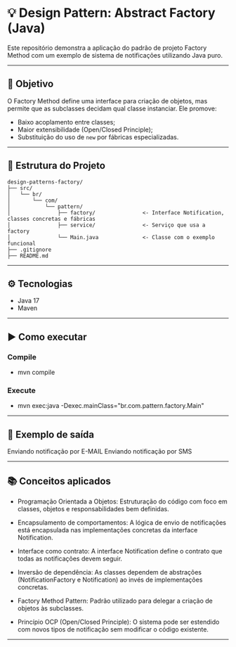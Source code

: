 # 💡 Design Pattern: Abstract Factory (Java)

Este repositório demonstra a aplicação do padrão de projeto Factory Method com um exemplo de sistema de notificações utilizando Java puro.

---

## 🎯 Objetivo

O Factory Method define uma interface para criação de objetos, mas permite que as subclasses decidam qual classe instanciar. Ele promove:
- Baixo acoplamento entre classes;
- Maior extensibilidade (Open/Closed Principle);
- Substituição do uso de `new` por fábricas especializadas.

---

## 📁 Estrutura do Projeto

```
design-patterns-factory/
├── src/
│   └── br/
│       └── com/
│           └── pattern/
│               ├── factory/               <- Interface Notification, classes concretas e fábricas
│               ├── service/               <- Serviço que usa a factory
│               └── Main.java              <- Classe com o exemplo funcional
├── .gitignore
├── README.md
```
---

## ⚙️ Tecnologias

- Java 17
- Maven

---

## ▶️ Como executar
### Compile
- mvn compile

### Execute
- mvn exec:java -Dexec.mainClass="br.com.pattern.factory.Main"

---

## 🧪 Exemplo de saída
Enviando notificação por E-MAIL
Enviando notificação por SMS

---

## 📚 Conceitos aplicados

- Programação Orientada a Objetos: Estruturação do código com foco em classes, objetos e responsabilidades bem definidas.

- Encapsulamento de comportamentos: A lógica de envio de notificações está encapsulada nas implementações concretas da interface Notification.

- Interface como contrato: A interface Notification define o contrato que todas as notificações devem seguir.

- Inversão de dependência: As classes dependem de abstrações (NotificationFactory e Notification) ao invés de implementações concretas.

- Factory Method Pattern: Padrão utilizado para delegar a criação de objetos às subclasses.

- Princípio OCP (Open/Closed Principle): O sistema pode ser estendido com novos tipos de notificação sem modificar o código existente.

---







